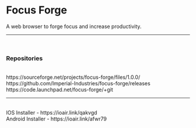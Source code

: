# Focus Forge
A web browser to forge focus and increase productivity.
<br>
<hr>
<br>
<h3> Repositories</h3><br>
https://sourceforge.net/projects/focus-forge/files/1.0.0/<br>
https://github.com/Imperial-Industries/focus-forge/releases <br>
https://code.launchpad.net/focus-forge/+git
<br>
<hr>
<br>
IOS Installer - https://ioair.link/qakvgd
<br>
Android Installer - https://ioair.link/afwr79
